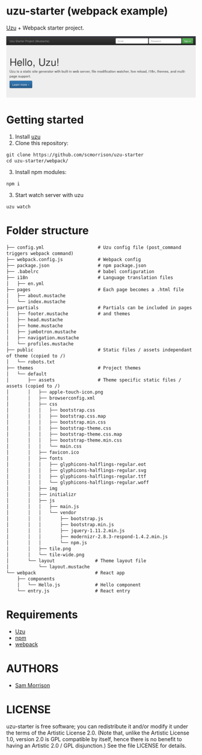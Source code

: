 uzu-starter (webpack example)
===========

[Uzu](https://github.com/scmorrison/uzu) + Webpack starter project.

![uzu-starter screenshot](https://raw.githubusercontent.com/scmorrison/uzu-starter/master/ss/uzu-starter-ss.png)

Getting started
===============

1. Install [uzu](https://github.com/scmorrison/uzu)
2. Clone this repository:
```
git clone https://github.com/scmorrison/uzu-starter
cd uzu-starter/webpack/
```
3. Install npm modules:
```
npm i
```
3. Start watch server with uzu
```
uzu watch
```

Folder structure
================

```
├── config.yml                    # Uzu config file (post_command triggers webpack command)
├── webpack.config.js             # Webpack config
├── package.json                  # npm package.json
├── .babelrc                      # babel configuration
├── i18n                          # Language translation files
│   ├── en.yml
├── pages                         # Each page becomes a .html file
│   ├── about.mustache
│   └── index.mustache
├── partials                      # Partials can be included in pages
│   ├── footer.mustache           # and themes
│   ├── head.mustache
│   ├── home.mustache
│   ├── jumbotron.mustache
│   ├── navigation.mustache
│   └── profiles.mustache
├── public                        # Static files / assets independant of theme (copied to /)
│   └── robots.txt
├── themes                        # Project themes
│   └── default
│       ├── assets                # Theme specific static files / assets (copied to /)
│       │   ├── apple-touch-icon.png
│       │   ├── browserconfig.xml
│       │   ├── css
│       │   │   ├── bootstrap.css
│       │   │   ├── bootstrap.css.map
│       │   │   ├── bootstrap.min.css
│       │   │   ├── bootstrap-theme.css
│       │   │   ├── bootstrap-theme.css.map
│       │   │   ├── bootstrap-theme.min.css
│       │   │   └── main.css
│       │   ├── favicon.ico
│       │   ├── fonts
│       │   │   ├── glyphicons-halflings-regular.eot
│       │   │   ├── glyphicons-halflings-regular.svg
│       │   │   ├── glyphicons-halflings-regular.ttf
│       │   │   └── glyphicons-halflings-regular.woff
│       │   ├── img
│       │   ├── initializr
│       │   ├── js
│       │   │   ├── main.js
│       │   │   └── vendor
│       │   │       ├── bootstrap.js
│       │   │       ├── bootstrap.min.js
│       │   │       ├── jquery-1.11.2.min.js
│       │   │       ├── modernizr-2.8.3-respond-1.4.2.min.js
│       │   │       └── npm.js
│       │   ├── tile.png
│       │   └── tile-wide.png
│       └── layout               # Theme layout file
│           └── layout.mustache
└── webpack                      # React app
    ├── components               
    │   └── Hello.js             # Hello component
    └── entry.js                 # React entry
```

Requirements
============

* [Uzu](https://github.com/scmorrison/uzu)
* [npm](https://nodejs.org/)
* [webpack](https://webpack.js.org/)

AUTHORS
=======

* [Sam Morrison](@samcns)

LICENSE
=======

uzu-starter is free software; you can redistribute it and/or modify it under the terms of the Artistic License 2.0. (Note that, unlike the Artistic License 1.0, version 2.0 is GPL compatible by itself, hence there is no benefit to having an Artistic 2.0 / GPL disjunction.) See the file LICENSE for details.

